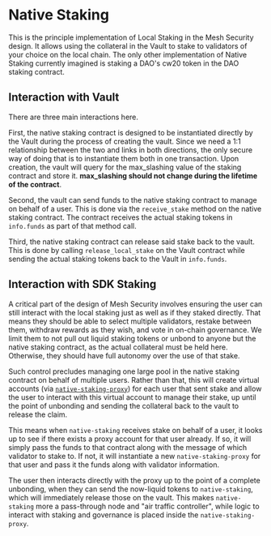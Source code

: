 # Native Staking

This is the principle implementation of Local Staking in the Mesh Security design. It allows
using the collateral in the Vault to stake to validators of your choice on the local chain.
The only other implementation of Native Staking currently imagined is staking a DAO's cw20 token
in the DAO staking contract.

## Interaction with Vault

There are three main interactions here.

First, the native staking contract is designed to be instantiated directly by the Vault during the process
of creating the vault. Since we need a 1:1 relationship between the two and links in both directions,
the only secure way of doing that is to instantiate them both in one transaction. Upon creation, the vault
will query for the max_slashing value of the staking contract and store it. **max_slashing should not change during
the lifetime of the contract**.

Second, the vault can send funds to the native staking contract to manage on behalf of a user. This is done via the
`receive_stake` method on the native staking contract. The contract receives the actual staking tokens in `info.funds`
as part of that method call.

Third, the native staking contract can release said stake back to the vault. This is done by calling `release_local_stake`
on the Vault contract while sending the actual staking tokens back to the Vault in `info.funds`.

## Interaction with SDK Staking

A critical part of the design of Mesh Security involves ensuring the user can still interact with the local staking just as well as if they
staked directly. That means they should be able to select multiple validators, restake between them, withdraw rewards as they wish,
and vote in on-chain governance. We limit them to not pull out liquid staking tokens or unbond to anyone but the native staking
contract, as the actual collateral must be held here. Otherwise, they should have full autonomy over the use of that stake.

Such control precludes managing one large pool in the native staking contract on behalf of multiple users. Rather than that, this
will create virtual accounts (via [`native-staking-proxy`](../native-staking-proxy)) for each user that sent stake and allow the
user to interact with this virtual account to manage their stake, up until the point of unbonding and sending the collateral back to
the vault to release the claim.

This means when `native-staking` receives stake on behalf of a user, it looks up to see if there exists a proxy account for that user already.
If so, it will simply pass the funds to that contract along with the message of which validator to stake to. If not, it will instantiate
a new `native-staking-proxy` for that user and pass it the funds along with validator information. 

The user then interacts directly with the proxy up to the point of a complete unbonding, when they can send the now-liquid tokens
to `native-staking`, which will immediately release those on the vault. This makes `native-staking` more a pass-through node and
"air traffic controller", while logic to interact with staking and governance is placed inside the `native-staking-proxy`.
